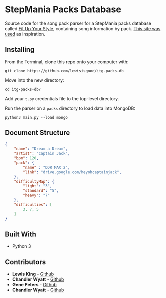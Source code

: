# StepMania Packs Database
Source code for the song pack parser for a StepMania packs database called [Fit Up Your Style](https://fitupyourstyle.com/), containing song information by pack. [This site was used](https://search.stepmaniaonline.net/) as inspiration.

## Installing
From the Terminal, clone this repo onto your computer with:

```
git clone https://github.com/lewisisgood/itg-packs-db
```

Move into the new directory:

```
cd itg-packs-db/
```

Add your `t.py` credentials file to the top-level directory.

Run the parser on a `packs` directory to load data into MongoDB:
```
python3 main.py --load mongo
```

## Document Structure
```json
{
    "name": "Dream a Dream",
    "artist": "Captain Jack",
    "bpm": 120,
    "pack": {
        "name" : "DDR MAX 2",
        "link": "drive.google.com/heyohcaptainjack",
    },
    "difficultyMap": {
        "light": "3",
        "standard": "5",
        "heavy": "7"
    },
    "difficulties": [
        3, 7, 5
    ]
}

```

## Built With

* Python 3

## Contributors

* **Lewis King** - [Github](https://github.com/lewisisgood)
* **Chandler Wyatt** - [Github](https://github.com/chandlerwyatt)
* **Gene Peters** - [Github](https://github.com/gene-telligent)
* **Chandler Wyatt** - [Github](https://github.com/ryanxgraham)

